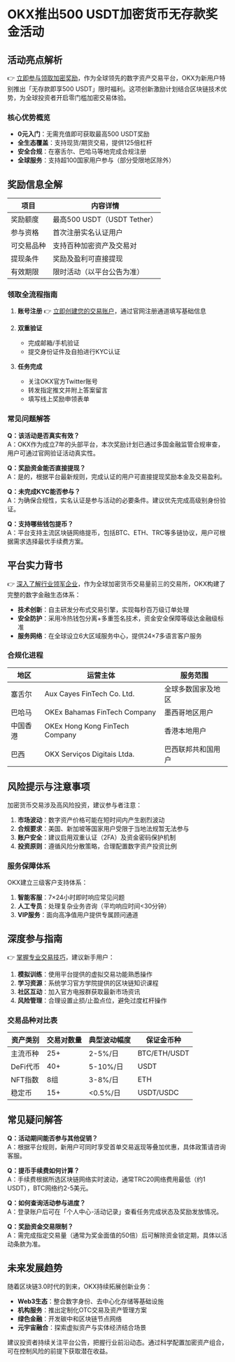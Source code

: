 # OKX推出500 USDT加密货币无存款奖金活动

## 活动亮点解析
👉 [立即参与领取加密奖励](https://bit.ly/okx_welcome)，作为全球领先的数字资产交易平台，OKX为新用户特别推出「无存款即享500 USDT」限时福利。这项创新激励计划结合区块链技术优势，为全球投资者开启零门槛加密交易体验。

### 核心优势概览
- **0元入门**：无需充值即可获取最高500 USDT奖励
- **全生态覆盖**：支持现货/期货交易，提供125倍杠杆
- **安全合规**：在塞舌尔、巴哈马等地完成合规注册
- **全球服务**：支持超100国家用户参与（部分受限地区除外）

## 奖励信息全解

| 项目        | 内容详情                  |
|-------------|-------------------------|
| 奖励额度     | 最高500 USDT（USDT Tether）|
| 参与资格     | 首次注册实名认证用户        |
| 可交易品种   | 支持百种加密资产及交易对     |
| 提现条件     | 奖励及盈利可直接提现         |
| 有效期限     | 限时活动（以平台公告为准）   |

### 领取全流程指南
1. **账号注册**
👉 [立即创建您的交易账户](https://bit.ly/okx_welcome)，通过官网注册通道填写基础信息

2. **双重验证**
   - 完成邮箱/手机验证
   - 提交身份证件及自拍进行KYC认证

3. **任务完成**
   - 关注OKX官方Twitter账号
   - 转发指定推文并附上答案留言
   - 填写线上奖励申领表单

### 常见问题解答

**Q：该活动是否真实有效？**  
A：OKX作为成立7年的头部平台，本次奖励计划已通过多国金融监管合规审查，用户可通过官网验证活动真实性。

**Q：奖励资金能否直接提现？**  
A：是的，根据平台最新规则，完成认证的用户可直接提现奖励本金及交易盈利。

**Q：未完成KYC能否参与？**  
A：为确保合规性，实名认证是参与活动的必要条件。建议优先完成高级别身份验证。

**Q：支持哪些钱包提币？**  
A：平台支持主流区块链网络提币，包括BTC、ETH、TRC等多链协议，用户可根据需求选择最优手续费方案。

## 平台实力背书
👉 [深入了解行业领军企业](https://bit.ly/okx_welcome)，作为全球加密货币交易量前三的交易所，OKX构建了完整的数字金融生态体系：
- **技术创新**：自主研发分布式交易引擎，实现每秒百万级订单处理
- **安全防护**：采用冷热钱包分离+多重签名技术，资金安全保障等级达金融级标准
- **服务网络**：在全球设立6大区域服务中心，提供24×7多语言客户服务

### 合规化进程
| 地区       | 运营主体                         | 服务范围                |
|------------|----------------------------------|-------------------------|
| 塞舌尔     | Aux Cayes FinTech Co. Ltd.       | 全球多数国家及地区      |
| 巴哈马     | OKEx Bahamas FinTech Company     | 墨西哥地区用户          |
| 中国香港   | OKEx Hong Kong FinTech Company   | 香港本地用户            |
| 巴西       | OKX Serviços Digitais Ltda.      | 巴西联邦共和国用户      |

## 风险提示与注意事项
加密货币交易涉及高风险投资，建议参与者注意：
1. **市场波动**：数字资产价格可能在短时间内产生剧烈波动
2. **合规要求**：美国、新加坡等国家用户受限于当地法规暂无法参与
3. **账户安全**：建议启用双重认证（2FA）及资金密码保护机制
4. **投资原则**：遵循风险分散策略，合理配置数字资产投资比例

### 服务保障体系
OKX建立三级客户支持体系：
1. **智能客服**：7×24小时即时响应常见问题
2. **人工专员**：处理复杂业务咨询（平均响应时间<30分钟）
3. **VIP服务**：面向高净值用户提供专属顾问通道

## 深度参与指南
👉 [掌握专业交易技巧](https://bit.ly/okx_welcome)，建议新手用户：
1. **模拟训练**：使用平台提供的虚拟交易功能熟悉操作
2. **学习资源**：系统学习官方学院提供的区块链知识课程
3. **社区互动**：加入官方电报群获取最新市场资讯
4. **风险管理**：合理设置止损/止盈点位，避免过度杠杆操作

### 交易品种对比表
| 资产类别   | 交易对数量 | 典型波动幅度 | 保证金币种      |
|------------|------------|--------------|-----------------|
| 主流币种   | 25+        | 2-5%/日      | BTC/ETH/USDT    |
| DeFi代币   | 40+        | 5-10%/日     | USDT            |
| NFT指数    | 8组        | 3-8%/日      | ETH             |
| 稳定币     | 15+        | <0.5%/日     | USDT/USDC       |

## 常见疑问解答

**Q：活动期间能否参与其他促销？**  
A：根据平台规则，新用户可同时享受首单交易返现等叠加优惠，具体政策请咨询客服。

**Q：提币手续费如何计算？**  
A：手续费根据所选区块链网络实时波动，通常TRC20网络费用最低（约1 USDT），BTC网络约2-5美元。

**Q：如何查询活动参与进度？**  
A：登录账户后可在「个人中心-活动记录」查看任务完成状态及奖励发放情况。

**Q：奖励资金交易限制？**  
A：需完成指定交易量（通常为奖金面值的50倍）后可解除资金锁定期，具体以活动条款为准。

## 未来发展趋势
随着区块链3.0时代的到来，OKX持续拓展创新业务：
- **Web3生态**：整合数字身份、去中心化存储等基础设施
- **机构服务**：推出定制化OTC交易及资产管理方案
- **绿色金融**：开发碳中和区块链节点网络
- **元宇宙融合**：探索虚拟资产与实体经济结合场景

建议投资者持续关注平台公告，把握行业前沿动态。通过科学配置加密资产组合，可在控制风险的前提下获取潜在收益。
